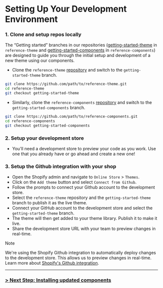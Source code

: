 # Setting Up Your Development Environment

### 1. Clone and setup repos locally

The “Getting started” branches in our repositories ([getting-started-theme](https://github.com/archetype-themes/reference-theme/tree/getting-started-theme) in `reference-theme` and [getting-started-components](https://github.com/archetype-themes/reference-components/tree/getting-started-components) in `reference-components`) are designed to guide you through the initial setup and development of a new theme using our components.

  - Clone the `reference-theme` [repository](https://github.com/archetype-themes/reference-components) and switch to the `getting-started-theme` branch.
```bash
git clone https://github.com/path/to/reference-theme.git
cd reference-theme
git checkout getting-started-theme
```
  - Similarly, clone the `reference-components` [repository](https://github.com/archetype-themes/reference-theme) and switch to the `getting-started-components` branch.
```bash
git clone https://github.com/path/to/reference-components.git
cd reference-components
git checkout getting-started-components
```
### 2. Setup your development store
  - You'll need a development store to preview your code as you work. Use one that you already have or go ahead and create a new one!

### 3. Setup the Github integration with your shop
  - Open the Shopify admin and navigate to `Online Store` > `Themes`.
  - Click on the `Add theme` button and select `Connect from Github`.
  - Follow the prompts to connect your Github account to the development store.
  - Select the `reference-theme` repository and the `getting-started-theme` branch to publish it as the live theme.
  - Connect your GitHub account to the development store and select the `getting-started-theme` branch.
  - The theme will then get added to your theme library. Publish it to make it live.
  - Share the development store URL with your team to preview changes in real-time.

> [!NOTE]
>We're using the Shopify Github integration to automatically deploy changes to the development store. This allows us to preview changes in real-time. Learn more about [Shopify's Github integration](https://shopify.dev/themes/tools/github-integration).

---

### [> Next Step: Installing updated components](https://github.com/archetype-themes/devkit/blob/main/1.%20Getting%20Started/Developing%20themes%20with%20components/c.%20Setting%20up%20the%20development%20environment.md)
